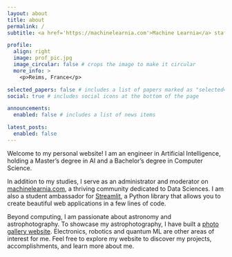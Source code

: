 ```yaml
---
layout: about
title: about
permalink: /
subtitle: <a href='https://machinelearnia.com'>Machine Learnia</a> staff. AI engineer.

profile:
  align: right
  image: prof_pic.jpg
  image_circular: false # crops the image to make it circular
  more_info: >
    <p>Reims, France</p>

selected_papers: false # includes a list of papers marked as "selected={true}"
social: true # includes social icons at the bottom of the page

announcements:
  enabled: false # includes a list of news items

latest_posts:
  enabled: false
---
```


Welcome to my personal website! I am an engineer in Artificial Intelligence, holding a Master’s degree in AI and a Bachelor’s degree in Computer Science.

In addition to my studies, I serve as an administrator and moderator on [machinelearnia.com](https://machinelearnia.com), a thriving community dedicated to Data Sciences. I am also a student ambassador for [Streamlit](https://streamlit.io/), a Python library that allows you to create beautiful web applications in a few lines of code. 

Beyond computing, I am passionate about astronomy and astrophotography. To showcase my astrophotography, I have built a [photo gallery website](https://AntoninLfv.github.io/PhotographyWebsite/). Electronics, robotics and quantum ML are other areas of interest for me. Feel free to explore my website to discover my projects, accomplishments, and learn more about me.

